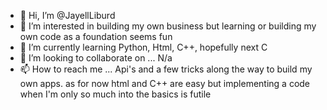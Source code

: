 - 👋 Hi, I’m @JayellLiburd
- 👀 I’m interested in building my own business but learning or building my own code as a foundation seems fun
- 🌱 I’m currently learning Python, Html, C++, hopefully next C 
- 💞️ I’m looking to collaborate on ... N/a
- 📫 How to reach me ... Api's and a few tricks along the way to build my own apps. as for now html and C++ are easy but implementing a code when I'm only 
so much into the basics is futile

<!---
JayellLiburd/JayellLiburd is a ✨ special ✨ repository because its `README.md` (this file) appears on your GitHub profile.
You can click the Preview link to take a look at your changes.
--->
